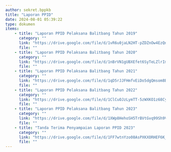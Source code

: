 ```yaml
---
author: sekret.bppkb
title: "Laporan PPID"
date: 2024-08-01 05:39:22
type: dokumen
items:
    - title: "Laporan PPID Pelaksana Balitbang Tahun 2019"
      category: ""
      link: "https://drive.google.com/file/d/1vR6u0jaLN2HT-pZDZnOw4EzQnXSedE0N/preview"
      file: ""
    - title: "Laporan PPID Pelaksana Balitbang Tahun 2020"
      category: ""
      link: "https://drive.google.com/file/d/1nBrVN1gUBXEfet6SyTeLZlrIm2TPENnh/preview"
      file: ""
    - title: "Laporan PPID Pelaksana Balitbang Tahun 2021"
      category: ""
      link: "https://drive.google.com/file/d/1qD5rJJFHmfvEiDo5dgQmsom8BkF4SFBq/preview"
      file: ""
    - title: "Laporan PPID Pelaksana Balitbang Tahun 2022"
      category: ""
      link: "https://drive.google.com/file/d/1ClCuOJzLymTT-5zWXKO1z68Cyi2tkIJb/preview"
      file: ""
    - title: "Laporan PPID Pelaksana Balitbang Tahun 2023"
      category: ""
      link: "https://drive.google.com/file/d/1XWp8HehoSH5TrBVtGvq99Sh9VBsSX32e/preview"
      file: ""
    - title: "Tanda Terima Penyampaian Laporan PPID 2023"
      category: ""
      link: "https://drive.google.com/file/d/1FF7wtnYzo08AsPXKXORHEF6K_9SE1w5E/preview"
      file: ""
---
```

